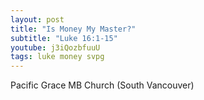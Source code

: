 ```yaml
---
layout: post
title: "Is Money My Master?"
subtitle: "Luke 16:1-15"
youtube: j3iQozbfuuU
tags: luke money svpg
---
```

Pacific Grace MB Church (South Vancouver)
